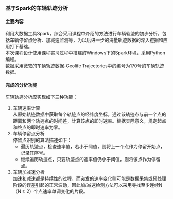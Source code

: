 ### 基于Spark的车辆轨迹分析

#### 主要内容  
利用大数据工具Spark，综合采用课程中介绍的方法进行车辆轨迹的初步分析，包括车辆停留点分析、加减速监测等，为以后进一步的海量轨迹数据的深入挖掘和应用打下基础。  
本次课程设计使用课程实习过程中搭建的Windows下的Spark环境，采用Python编程。  
数据采用微软的车辆轨迹数据-Geolife Trajectories中的编号为170号的车辆轨迹数据。  


#### 完成的分析功能
车辆轨迹分析应实现如下三种功能：
1. 车辆速率计算  
    从原始轨迹数据中获取每个轨迹点的经纬度坐标，通过该轨迹点与前一个点的距离和两个轨迹点的时间差，计算该点的即时速率。根据实际意义，规定起点和终点的即时速率为零。
2. 车辆停留点分析  
    停留点识别的算法描述如下：  
    - 遍历轨迹点，检查速率值，若小于阈值，则将上一个点作为停留开始点，记录其序号。
    - 继续遍历轨迹点，只要轨迹点的速率值仍小于阈值，则将该点作为停留点。
3. 车辆加减速分析  
    加速和减速都是持续性的过程，而突发的速率变化则可能是数据采集或预处理阶段的误差引起的正常波动，因此加/减速检测方法可以采用寻找至少连续N（N ≥ 2）个点速率单调变化的片段。